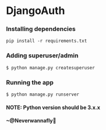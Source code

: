 # DjangoAuth
### Installing dependencies
```
pip install -r requirements.txt
```
### Adding superuser/admin
```
$ python manage.py createsuperuser
```
### Running the app
```
$ python manage.py runserver
```
<h4><strong>NOTE: </strong>Python version should be 3.x.x </h4>

#### ~@Neverwannafly
